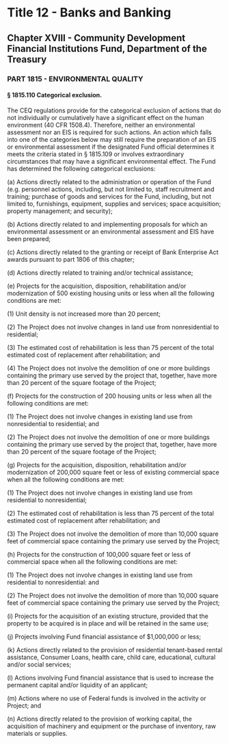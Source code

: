 
# Title 12 - Banks and Banking
## Chapter XVIII - Community Development Financial Institutions Fund, Department of the Treasury
### PART 1815 - ENVIRONMENTAL QUALITY
#### § 1815.110 Categorical exclusion.

The CEQ regulations provide for the categorical exclusion of actions that do not individually or cumulatively have a significant effect on the human environment (40 CFR 1508.4). Therefore, neither an environmental assessment nor an EIS is required for such actions. An action which falls into one of the categories below may still require the preparation of an EIS or environmental assessment if the designated Fund official determines it meets the criteria stated in § 1815.109 or involves extraordinary circumstances that may have a significant environmental effect. The Fund has determined the following categorical exclusions:

(a) Actions directly related to the administration or operation of the Fund (e.g. personnel actions, including, but not limited to, staff recruitment and training; purchase of goods and services for the Fund, including, but not limited to, furnishings, equipment, supplies and services; space acquisition; property management; and security);

(b) Actions directly related to and implementing proposals for which an environmental assessment or an environmental assessment and EIS have been prepared;

(c) Actions directly related to the granting or receipt of Bank Enterprise Act awards pursuant to part 1806 of this chapter;

(d) Actions directly related to training and/or technical assistance;

(e) Projects for the acquisition, disposition, rehabilitation and/or modernization of 500 existing housing units or less when all the following conditions are met:

(1) Unit density is not increased more than 20 percent;

(2) The Project does not involve changes in land use from nonresidential to residential;

(3) The estimated cost of rehabilitation is less than 75 percent of the total estimated cost of replacement after rehabilitation; and

(4) The Project does not involve the demolition of one or more buildings containing the primary use served by the project that, together, have more than 20 percent of the square footage of the Project;

(f) Projects for the construction of 200 housing units or less when all the following conditions are met:

(1) The Project does not involve changes in existing land use from nonresidential to residential; and

(2) The Project does not involve the demolition of one or more buildings containing the primary use served by the project that, together, have more than 20 percent of the square footage of the Project;

(g) Projects for the acquisition, disposition, rehabilitation and/or modernization of 200,000 square feet or less of existing commercial space when all the following conditions are met:

(1) The Project does not involve changes in existing land use from residential to nonresidential;

(2) The estimated cost of rehabilitation is less than 75 percent of the total estimated cost of replacement after rehabilitation; and

(3) The Project does not involve the demolition of more than 10,000 square feet of commercial space containing the primary use served by the Project;

(h) Projects for the construction of 100,000 square feet or less of commercial space when all the following conditions are met:

(1) The Project does not involve changes in existing land use from residential to nonresidential: and

(2) The Project does not involve the demolition of more than 10,000 square feet of commercial space containing the primary use served by the Project;

(i) Projects for the acquisition of an existing structure, provided that the property to be acquired is in place and will be retained in the same use;

(j) Projects involving Fund financial assistance of $1,000,000 or less;

(k) Actions directly related to the provision of residential tenant-based rental assistance, Consumer Loans, health care, child care, educational, cultural and/or social services;

(l) Actions involving Fund financial assistance that is used to increase the permanent capital and/or liquidity of an applicant;

(m) Actions where no use of Federal funds is involved in the activity or Project; and

(n) Actions directly related to the provision of working capital, the acquisition of machinery and equipment or the purchase of inventory, raw materials or supplies.
